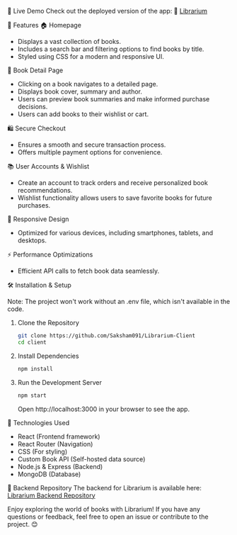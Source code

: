 🚀 Live Demo
Check out the deployed version of the app: 🔗 [Librarium]([url](https://librarium081.vercel.app/))

📌 Features
🏠 Homepage
- Displays a vast collection of books.
- Includes a search bar and filtering options to find books by title.
- Styled using CSS for a modern and responsive UI.

📖 Book Detail Page
- Clicking on a book navigates to a detailed page.
- Displays book cover, summary and author.
- Users can preview book summaries and make informed purchase decisions.
- Users can add books to their wishlist or cart.

🛍️ Secure Checkout
- Ensures a smooth and secure transaction process.
- Offers multiple payment options for convenience.

📚 User Accounts & Wishlist
- Create an account to track orders and receive personalized book recommendations.
- Wishlist functionality allows users to save favorite books for future purchases.

📱 Responsive Design
- Optimized for various devices, including smartphones, tablets, and desktops.

⚡ Performance Optimizations
- Efficient API calls to fetch book data seamlessly.

🛠️ Installation & Setup

Note: The project won't work without an .env file, which isn't available in the code.
1. Clone the Repository
   ```bash
   git clone https://github.com/Saksham091/Librarium-Client
   cd client
   ```
2. Install Dependencies
   ```bash
   npm install
   ```
3. Run the Development Server
   ```bash
   npm start
   ```
   Open http://localhost:3000 in your browser to see the app.

🎯 Technologies Used
- React (Frontend framework)
- React Router (Navigation)
- CSS (For styling)
- Custom Book API (Self-hosted data source)
- Node.js & Express (Backend)
- MongoDB (Database)

🔗 Backend Repository
The backend for Librarium is available here: [Librarium Backend Repository](https://github.com/Saksham091/Librarium-Server)

Enjoy exploring the world of books with Librarium! If you have any questions or feedback, feel free to open an issue or contribute to the project. 😊


